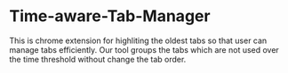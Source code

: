 # Time-aware-Tab-Manager

This is chrome extension for highliting the oldest tabs so that user can manage tabs efficiently.
Our tool groups the tabs which are not used over the time threshold without change the tab order.
